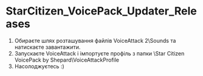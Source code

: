 # StarCitizen_VoicePack_Updater_Releases
1) Обираєте шлях розташування файлів VoiceAttack 2\Sounds та натискаєте завантажити.
2) Запускаєте VoiceAttack і імпортуєте профіль з папки \Star Citizen VoicePack by Shepard\VoiceAttackProfile
3) Насолоджуєтесь :)

